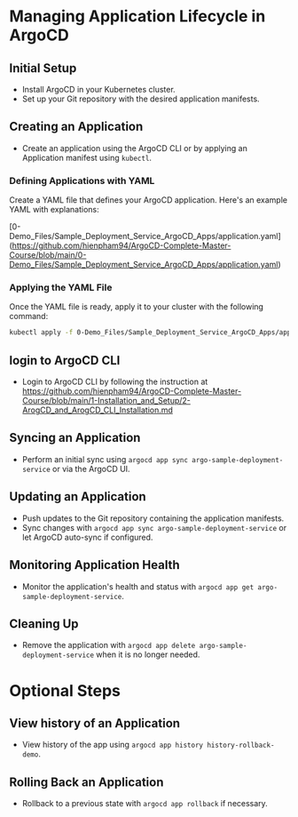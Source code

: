 
# Managing Application Lifecycle in ArgoCD

## Initial Setup
- Install ArgoCD in your Kubernetes cluster.
- Set up your Git repository with the desired application manifests.


## Creating an Application
- Create an application using the ArgoCD CLI or by applying an Application manifest using `kubectl`.


### Defining Applications with YAML

Create a YAML file that defines your ArgoCD application. Here's an example YAML with explanations:

[0-Demo_Files/Sample_Deployment_Service_ArgoCD_Apps/application.yaml] (https://github.com/hienpham94/ArgoCD-Complete-Master-Course/blob/main/0-Demo_Files/Sample_Deployment_Service_ArgoCD_Apps/application.yaml)


### Applying the YAML File

Once the YAML file is ready, apply it to your cluster with the following command:

```bash
kubectl apply -f 0-Demo_Files/Sample_Deployment_Service_ArgoCD_Apps/application.yaml
```

## login to ArgoCD CLI
- Login to ArgoCD CLI by following the instruction at https://github.com/hienpham94/ArgoCD-Complete-Master-Course/blob/main/1-Installation_and_Setup/2-ArogCD_and_ArogCD_CLI_Installation.md 

## Syncing an Application
- Perform an initial sync using `argocd app sync argo-sample-deployment-service` or via the ArgoCD UI.

## Updating an Application
- Push updates to the Git repository containing the application manifests.
- Sync changes with `argocd app sync argo-sample-deployment-service` or let ArgoCD auto-sync if configured.

## Monitoring Application Health
- Monitor the application's health and status with `argocd app get argo-sample-deployment-service`.

## Cleaning Up
- Remove the application with `argocd app delete argo-sample-deployment-service` when it is no longer needed.

# Optional Steps

## View history of an Application
- View history of the app using `argocd app history history-rollback-demo`.

## Rolling Back an Application
- Rollback to a previous state with `argocd app rollback` if necessary.